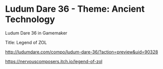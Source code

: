 # Ludum Dare 36 - Theme: Ancient Technology
Ludum Dare 36 in Gamemaker 

Title: Legend of ZOL

http://ludumdare.com/compo/ludum-dare-36/?action=preview&uid=90328

https://nervouscomposers.itch.io/legend-of-zol
